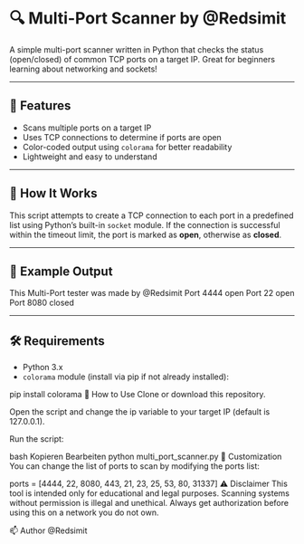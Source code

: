 # 🔍 Multi-Port Scanner by @Redsimit

A simple multi-port scanner written in Python that checks the status (open/closed) of common TCP ports on a target IP. Great for beginners learning about networking and sockets!

---

## 🚀 Features

- Scans multiple ports on a target IP  
- Uses TCP connections to determine if ports are open  
- Color-coded output using `colorama` for better readability  
- Lightweight and easy to understand  

---

## 🧠 How It Works

This script attempts to create a TCP connection to each port in a predefined list using Python’s built-in `socket` module. If the connection is successful within the timeout limit, the port is marked as **open**, otherwise as **closed**.

---

## 📜 Example Output

This Multi-Port tester was made by @Redsimit
Port 4444 open
Port 22 open
Port 8080 closed

---

## 🛠 Requirements

- Python 3.x  
- `colorama` module (install via pip if not already installed):

pip install colorama
🧪 How to Use
Clone or download this repository.

Open the script and change the ip variable to your target IP (default is 127.0.0.1).

Run the script:

bash
Kopieren
Bearbeiten
python multi_port_scanner.py
🔧 Customization
You can change the list of ports to scan by modifying the ports list:

ports = [4444, 22, 8080, 443, 21, 23, 25, 53, 80, 31337]
⚠️ Disclaimer
This tool is intended only for educational and legal purposes.
Scanning systems without permission is illegal and unethical.
Always get authorization before using this on a network you do not own.

📫 Author
@Redsimit
